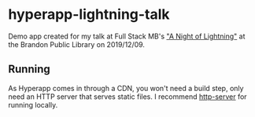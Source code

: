 # hyperapp-lightning-talk
Demo app created for my talk at Full Stack MB's ["A Night of Lightning"](https://www.meetup.com/fullstackmb/events/266689228/) at the Brandon Public Library on 2019/12/09.

## Running
As Hyperapp comes in through a CDN, you won't need a build step, only need an HTTP server that serves static files. I recommend [http-server](https://www.npmjs.com/package/http-server) for running locally.
